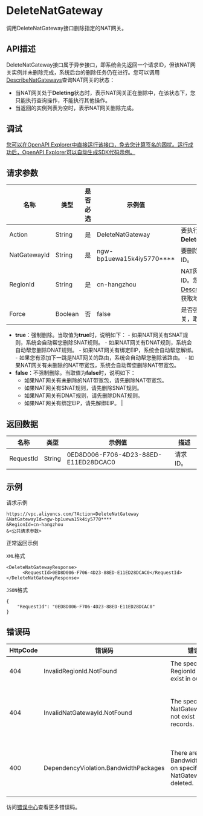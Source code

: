 # DeleteNatGateway

调用DeleteNatGateway接口删除指定的NAT网关。

## API描述

DeleteNatGateway接口属于异步接口，即系统会先返回一个请求ID，但该NAT网关实例并未删除完成，系统后台的删除任务仍在进行。您可以调用[DescribeNatGateways](~~36054~~)查询NAT网关的状态：

-   当NAT网关处于**Deleting**状态时，表示NAT网关正在删除中，在该状态下，您只能执行查询操作，不能执行其他操作。
-   当返回的实例列表为空时，表示NAT网关删除完成。

## 调试

[您可以在OpenAPI Explorer中直接运行该接口，免去您计算签名的困扰。运行成功后，OpenAPI Explorer可以自动生成SDK代码示例。](https://api.aliyun.com/#product=Vpc&api=DeleteNatGateway&type=RPC&version=2016-04-28)

## 请求参数

|名称|类型|是否必选|示例值|描述|
|--|--|----|---|--|
|Action|String|是|DeleteNatGateway|要执行的操作，取值：**DeleteNatGateway**。 |
|NatGatewayId|String|是|ngw-bp1uewa15k4iy5770\*\*\*\*|要删除的NAT网关的ID。 |
|RegionId|String|是|cn-hangzhou|NAT网关所在的地域ID。您可以通过调用[DescribeRegions](~~36063~~)接口获取地域ID。 |
|Force|Boolean|否|false|是否强制删除NAT网关，取值：

 -   **true**：强制删除。当取值为**true**时，说明如下：
    -   如果NAT网关有SNAT规则，系统会自动帮您删除SNAT规则。
    -   如果NAT网关有DNAT规则，系统会自动帮您删除DNAT规则。
    -   如果NAT网关有绑定EIP，系统会自动帮您解绑。
    -   如果您有添加下一跳是NAT网关的路由，系统会自动帮您删除该路由。
    -   如果NAT网关有未删除的NAT带宽包，系统会自动帮您删除NAT带宽包。
-   **false**：不强制删除。当取值为**false**时，说明如下：
    -   如果NAT网关有未删除的NAT带宽包，请先删除NAT带宽包。
    -   如果NAT网关有SNAT规则，请先删除SNAT规则。
    -   如果NAT网关有DNAT规则，请先删除DNAT规则。
    -   如果NAT网关有绑定EIP，请先解绑EIP。 |

## 返回数据

|名称|类型|示例值|描述|
|--|--|---|--|
|RequestId|String|0ED8D006-F706-4D23-88ED-E11ED28DCAC0|请求ID。 |

## 示例

请求示例

```
https://vpc.aliyuncs.com/?Action=DeleteNatGateway
&NatGatewayId=ngw-bp1uewa15k4iy5770****
&RegionId=cn-hangzhou
&<公共请求参数>
```

正常返回示例

`XML`格式

```
<DeleteNatGatewayResponse>
      <RequestId>0ED8D006-F706-4D23-88ED-E11ED28DCAC0</RequestId>
</DeleteNatGatewayResponse>
```

`JSON`格式

```
{ 
    "RequestId": "0ED8D006-F706-4D23-88ED-E11ED28DCAC0"
}
```

## 错误码

|HttpCode|错误码|错误信息|描述|
|--------|---|----|--|
|404|InvalidRegionId.NotFound|The specified RegionId does not exist in our records.|指定的regionid不存在。|
|404|InvalidNatGatewayId.NotFound|The specified NatGatewayId does not exist in our records.|指定的 NatGatewayId 不存在，请您检查填写的 NatGatewayId 是否正确。|
|400|DependencyViolation.BandwidthPackages|There are BandwidthPackages on specified NatGateway not deleted.|NAT网关上有尚未删除的带宽包，请删除NAT网关下的所有带宽包后再重新操作。|

访问[错误中心](https://error-center.aliyun.com/status/product/Vpc)查看更多错误码。

